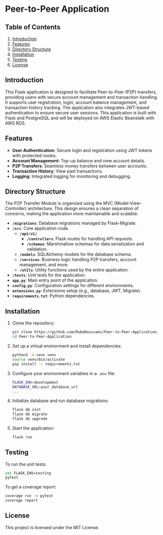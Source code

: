 # Peer-to-Peer Application

## Table of Contents

1. [Introduction](#introduction)
2. [Features](#features)
3. [Directory Structure](#directory-structure) 
4. [Installation](#installation)
5. [Testing](#testing)
6. [License](#license)

## Introduction

This Flask application is designed to facilitate Peer-to-Peer (P2P) transfers, providing users with secure account management and transaction handling. It supports user registration, login, account balance management, and transaction history tracking. The application also integrates JWT-based authentication to ensure secure user sessions. This application is built with Flask and PostgreSQL and will be deployed on AWS Elastic Beanstalk with AWS RDS.

## Features

- **User Authentication**: Secure login and registration using JWT tokens with protected routes.
- **Account Management**: Top-up balance and view account details.
- **P2P Transfers**: Seamless money transfers between user accounts.
- **Transaction History**: View past transactions.
- **Logging**: Integrated logging for monitoring and debugging.

## Directory Structure

The P2P Transfer Module is organized using the MVC (Model-View-Controller) architecture. This design ensures a clean separation of concerns, making the application more maintainable and scalable.

- **`/migrations`**: Database migrations managed by Flask-Migrate.
- **`/src`**: Core application code.
  - **`/api/v1/`**
      - **`/controllers`**: Flask routes for handling API requests.
      - **`/schemas`**: Marshmallow schemas for data serialization and validation.
  - **`/models`**: SQLAlchemy models for the database schema.
  - **`/services`**: Business logic handling P2P transfers, account management, and more.
  - **`/utils`**: Utility functions used by the entire application.
- **`/tests`**: Unit tests for the application.
- **`app.py`**: Main entry point of the application.
- **`config.py`**: Configuration settings for different environments.
- **`extensions.py`**: Extensions setup (e.g., database, JWT, Migrate).
- **`requirements.txt`**: Python dependencies.

## Installation

1. Clone the repository:
    ```bash
    git clone https://github.com/RubaHoussami/Peer-to-Peer-Application.git
    cd Peer-to-Peer-Application
    ```

2. Set up a virtual environment and install dependencies:
    ```bash
    python3 -m venv venv
    source venv/bin/activate
    pip install -r requirements.txt
    ```

3. Configure your environment variables in a `.env` file:
    ```bash
    FLASK_ENV=development
    DATABASE_URL=your_database_url
    ...
    ```

4. Initialize database and run database migrations:
    ```bash
    flask db init
    flask db migrate
    flask db upgrade
    ```

5. Start the application:
    ```bash
    flask run
    ```

## Testing

To run the unit tests:
```bash
set FLASK_ENV=testing
pytest
```

To get a coverage report:
```bash
coverage run -m pytest
coverage report
```

## License

This project is licensed under the MIT License.
